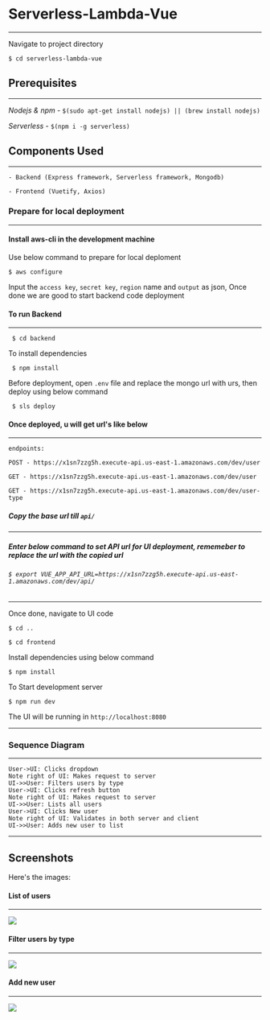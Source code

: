# Serverless-Lambda-Vue
---
Navigate to project directory

`$ cd serverless-lambda-vue`

## Prerequisites 
---
*Nodejs & npm* - `$(sudo apt-get install nodejs) || (brew install nodejs)`

*Serverless* - `$(npm i -g serverless)`

## Components Used
---
`- Backend (Express framework, Serverless framework, Mongodb)`

`- Frontend (Vuetify, Axios)`


### Prepare for local deployment
---

#### Install aws-cli in the development machine

Use below command to prepare for local deploment

`$ aws configure`

Input the `access key`, `secret key`, `region` name and `output` as json, Once done we are good to start backend code deployment


#### To run Backend
---

` $ cd backend`

To install dependencies

` $ npm install`

Before deployment, open `.env` file and replace the mongo url with urs, then deploy using below command

` $ sls deploy`

#### Once deployed, u will get url's like below
---

`endpoints:`

  `POST - https://x1sn7zzg5h.execute-api.us-east-1.amazonaws.com/dev/user`
  
  `GET - https://x1sn7zzg5h.execute-api.us-east-1.amazonaws.com/dev/user`
  
  `GET - https://x1sn7zzg5h.execute-api.us-east-1.amazonaws.com/dev/user-type`
  

##### Copy the base url till `api/`
-----

##### Enter below command to set API url for UI deployment, rememeber to replace the url with the copied url

######  `$ export VUE_APP_API_URL=https://x1sn7zzg5h.execute-api.us-east-1.amazonaws.com/dev/api/`
-----

Once done, navigate to UI code

`$ cd ..`

`$ cd frontend`

Install dependencies using below command

`$ npm install`

To Start development server

`$ npm run dev`

The UI will be running in `http://localhost:8080`

----

### Sequence Diagram
---
                    
```seq
User->UI: Clicks dropdown 
Note right of UI: Makes request to server
UI->>User: Filters users by type
User->UI: Clicks refresh button 
Note right of UI: Makes request to server
UI->>User: Lists all users
User->UI: Clicks New user 
Note right of UI: Validates in both server and client
UI->>User: Adds new user to list
```
---

## Screenshots

Here's the images:

#### List of users
----
![](https://raw.githubusercontent.com/AshwinAchu10/serverless-lambda-vue/master/screenshots/list.png)


#### Filter users by type
----
![](https://raw.githubusercontent.com/AshwinAchu10/serverless-lambda-vue/master/screenshots/filter.png)


#### Add new user
----
![](https://raw.githubusercontent.com/AshwinAchu10/serverless-lambda-vue/master/screenshots/add.png)